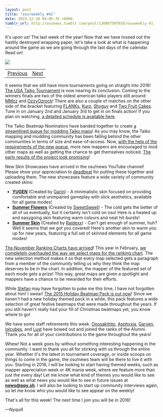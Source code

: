 ```yaml
---
layout: post
title: "osu!weekly #41"
date: 2015-12-28 04:05:35 +0000
tumblr_url: http://osunews.tumblr.com/post/136087507658/osuweekly-41
---
```


It's upon us! The last week of the year! Now that we have tossed out the hastily destroyed wrapping paper, let's take a look at what is happening around the game as we are going through the last days of the calendar. Read on!

![](/wiki/shared/news/banners/weekly_2.png)
<table width="100%"><tr><td align="left"><a href="https://osu.ppy.sh/home/news/2015-12-21-osuweekly-40">Previous</a></td>
<td align="right"><a href="https://osu.ppy.sh/home/news/2016-01-04-osuweekly-42">Next</a></td>
</tr></table>

It seems that we still have more tournaments going on straight into 2016! [The USA Taiko Tournament](https://osu.ppy.sh/community/forums/topics/378243) is now nearing its conclusion. Coming to the winners finals are two of the oldest american taiko players still around: [MMzz](https://osu.ppy.sh/users/MMzz) and [OzzyOzrock](https://osu.ppy.sh/users/OzzyOzrock)! There are also a couple of matches on the other side of the bracket featuring [FLANKs](https://osu.ppy.sh/users/FLANKs), [Kuro](https://osu.ppy.sh/users/Kuro), [Shyguy](https://osu.ppy.sh/users/Shyguy) and [Two Fruit Cakes](https://osu.ppy.sh/users/Two%20Fruit%20Cakes). Tune in on January 2nd and January 3rd to get in on finals action! If you plan on watching, [a detailed schedule is available here](https://docs.google.com/spreadsheets/d/1MJ7VFFRgZpYUmwohM4Gpu8Koj_sANIStZfGyNUQQyUw/edit#gid=1168763307).

The Taiko Beatmap Nominators have banded together to create [a streamlined queue for modding Taiko maps](https://osu.ppy.sh/community/forums/topics/360744/start=0)! As you may know, the Taiko mapping and modding community has been falling behind the other communities in terms of size and ease-of-access. Now, [with the help of the requirements of the new queue](https://osu.ppy.sh/community/forums/topics/357613/start=0), more new mappers are encouraged to mod other maps as well as getting the chance to get themselves noticed. [The early results of the project look promising](https://osu.ppy.sh/community/forums/posts/4626737)!

New Skin Showcases have arrived in the osu!news YouTube channel! Please show your appreciation to [deadbeat](https://osu.ppy.sh/users/deadbeat) for putting these together and uploading them. The new showcases feature a wide variety of community created skins:

- **[YUGEN](https://www.youtube.com/watch?v=dCHz8xbJALg)** (Created by [Garin](https://osu.ppy.sh/users/2130664)) - A minimalistic skin focused on providing comfortable and unimpaired gameplay with slick aesthetics, available for all game modes!   
- **[Summer Flowers](https://www.youtube.com/watch?v=wP3Ymfy-R_s)** (Created by [SweetSweet](https://osu.ppy.sh/users/2564158)) - The cold gets the better of all of us eventually, but it certainly isn't cold on osu! Here is a heated up and easygoing skin featuring warm colours and neat hit-bursts!
- **[Summer Skin](https://www.youtube.com/watch?v=GmUY0y5h128)** (Created by [Raidexx](https://osu.ppy.sh/users/Raidexx)) - Can't get enough of summer, huh? Well it seems that we got you covered! Here's another skin to warm you up for new years, featuring a full set of skinned elements for all game modes!

[The November Ranking Charts have arrived](https://osu.ppy.sh/home/news/2015-12-21-november-2015-ranking-charts)! This year in February, [we completely overhauled the way we select maps for the ranking chart](https://osu.ppy.sh/home/news/2015-03-18-february-2015-monthly-ranking-charts-new-season). The new selection method makes it so that every map selected gets a paragraph from a member of the community telling us why they think the map deserves to be in the chart. In addition, the mapper of the featured set of each mode gets a prize! This way, great maps are given a spotlight and mappers have a chance to be rewarded for their efforts.

While [Stefan](https://osu.ppy.sh/users/stefan) may have forgotten to poke me this time, I have not forgotten about him! I swear! [The 2015 Holiday Beatmap Pack is out now](https://osu.ppy.sh/p/packlist?t=t)! Since we haven't had a new holiday themed pack in a while, this pack features a wide selection of great festive beatmaps that were made throughout the years. If you still haven't really had your fill of Christmas beatmaps yet, you know where to go!

We have some staff retirements this week. [Onosakihito](https://osu.ppy.sh/users/OnosakiHito), [Asphyxia](https://osu.ppy.sh/users/Asphyxia), [Garven](https://osu.ppy.sh/users/Garven), [lolcubes](https://osu.ppy.sh/users/lolcubes), and [Lust](https://osu.ppy.sh/users/Lust) have bowed out and joined the ranks of the Alumni. Thank you for all of your contributions to the game throughout the years!

Whew! Not a week goes by without something interesting happening in the community. I want to thank you all for sticking with us through the entire year. Whether it's the latest in tournament coverage, or inside scoops on things to come in the game, the osu!news team will be there to live it with you. Starting in 2016, I will be looking to start having themed weeks, such as mapper appreciation week or 4K mania week, where we feature more than just the every day! Let me know what kind of themes you would like to see as well as what news you would like to see in future issues at **[news@ppy.sh](mailto:news@ppy.sh)**. I will also be looking to start up community interviews again, so let me know who you would like to see appear on the weekly!

That's all for this week! The next time I join you will be in 2016!

—Nyquill
